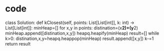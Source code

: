 # code
class Solution:
    def kClosest(self, points: List[List[int]], k: int) -> List[List[int]]:
        minHeap=[]
        for x,y in points:
            distination=(x**2)+(y**2)
            minHeap.append([distination,x,y])
        heapq.heapify(minHeap)
        result=[]
        while k>0:
            distination,x,y=heapq.heappop(minHeap)
            result.append([x,y])
            k-=1
        return result
        
